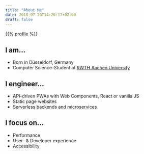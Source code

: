 ```yaml
---
title: "About Me"
date: 2018-07-26T14:20:17+02:00
draft: false
---
```


{{% profile %}}

## I am...

- Born in Düsseldorf, Germany
- Computer Science-Student at [RWTH Aachen University](https://www.rwth-aachen.de/)

## I engineer...

- API-driven PWAs with Web Components, React or vanilla JS
- Static page websites
- Serverless backends and microservices

## I focus on...

- Performance
- User- & Developer experience
- Accessibility
